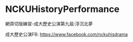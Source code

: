 ﻿# NCKUHistoryPerformance
 網頁切版練習-成大歷史公演第九屆:浮沉北夢
 
 成大歷史公演FB: https://www.facebook.com/nckuhisdrama
